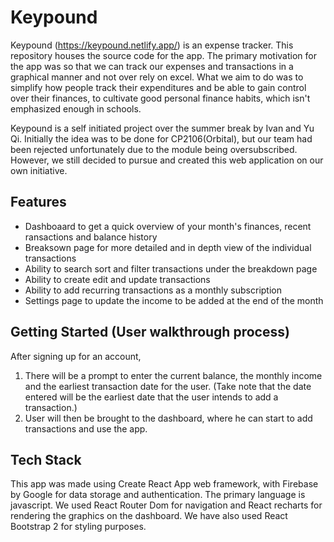 # Keypound

Keypound (<https://keypound.netlify.app/>) is an expense tracker. This repository houses the source code for the app. The primary motivation for the app was so that we can track our expenses and transactions in a graphical manner and not over rely on excel. What we aim to do was to simplify how people track their expenditures and be able to gain control over their finances, to cultivate good personal finance habits, which isn't emphasized enough in schools.

Keypound is a self initiated project over the summer break by Ivan and Yu Qi. Initially the idea was to be done for CP2106(Orbital), but our team had been rejected unfortunately due to the module being oversubscribed. However, we still decided to pursue and created this web application on our own initiative.

## Features

- Dashboaard to get a quick overview of your month's finances, recent ransactions and balance history
- Breaksown page for more detailed and in depth view of the individual transactions 
- Ability to search sort and filter transactions under the breakdown page
- Ability to create edit and update transactions
- Ability to add recurring transactions as a monthly subscription
- Settings page to update the income to be added at the end of the month 

## Getting Started (User walkthrough process)

After signing up for an account,

1. There will be a prompt to enter the current balance, the monthly income and the earliest transaction date for the user. 
   (Take note that the date entered will be the earliest date that the user intends to add a transaction.)
2. User will then be brought to the dashboard, where he can start to add transactions and use the app.

## Tech Stack

This app was made using Create React App web framework, with Firebase by Google for data storage and authentication. The primary language is javascript. We used React Router Dom for navigation and React recharts for rendering the graphics on the dashboard. We have also used React Bootstrap 2 for styling purposes.

#

